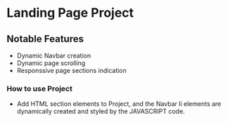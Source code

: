 # Landing Page Project

## Notable Features
- Dynamic Navbar creation
- Dynamic page scrolling
- Responssive page sections indication


### How to use Project
- Add HTML section elements to Project, and the Navbar li elements are dynamically created and styled by the JAVASCRIPT code.
